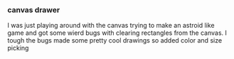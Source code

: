 ### canvas drawer

I was just playing around with the canvas trying to make an astroid like game and got some wierd bugs with
clearing rectangles from the canvas. I tough the bugs made some pretty cool drawings so added color and size picking
